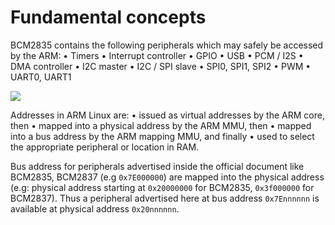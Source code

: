 # Fundamental concepts

BCM2835 contains the following peripherals which may safely be accessed by the ARM:
• Timers
• Interrupt controller
• GPIO
• USB
• PCM / I2S
• DMA controller
• I2C master
• I2C / SPI slave
• SPI0, SPI1, SPI2
• PWM
• UART0, UART1 

![](https://github.com/TranPhucVinh/Kicad/blob/master/Images/BCM2835_address_spaces.png)

Addresses in ARM Linux are:
• issued as virtual addresses by the ARM core, then
• mapped into a physical address by the ARM MMU, then
• mapped into a bus address by the ARM mapping MMU, and finally
• used to select the appropriate peripheral or location in RAM. 

Bus address for peripherals advertised inside the official document like BCM2835, BCM2837 (e.g ``0x7E000000``) are mapped into the physical address (e.g: physical address starting at ``0x20000000`` for BCM2835, ``0x3f000000`` for BCM2837). Thus a peripheral advertised here at bus address ``0x7Ennnnnn`` is available at physical address ``0x20nnnnnn``. 